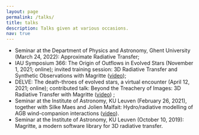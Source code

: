 ```yaml
---
layout: page
permalink: /talks/
title: talks
description: Talks given at various occasions.
nav: true
---
```


<ul>
    <li>
        Seminar at the Department of Physics and Astronomy, Ghent University (March 24, 2022): Approximate Radiative Transfer;
    </li>
    <li>
        IAU Symposium 366: The Origin of Outflows in Evolved Stars (November 1, 2021; online); invited training session: 3D Radiative Transfer and Synthetic Observations with Magritte (<a href="https://youtu.be/_OpJPvhJvuQ">video</a>);
    </li>
    <li>
        DELVE: The death-throes of evolved stars, a virtual encounter (April 12, 2021; online); contributed
    talk: Beyond the Treachery of Images: 3D Radiative Transfer with Magritte (<a href="https://youtu.be/4n2Bie8OAPQ?t=5370">video</a>) ;
    </li>
    <li>
        Seminar at the Institute of Astronomy, KU Leuven (February 26, 2021), together with Silke Maes and Jolien Malfait: Hydro/radiative modelling of AGB wind-companion interactions (<a href="https://youtu.be/NkCCMwd4hSs">video</a>).
    </li>
    <li>
        Seminar at the Institute of Astronomy, KU Leuven (October 10, 2019): Magritte, a modern software library for 3D radiative transfer.
    </li>
</ul>
